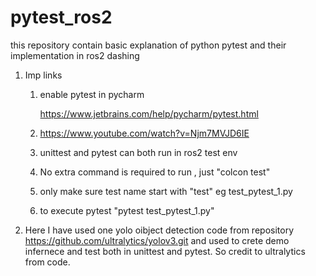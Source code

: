 # pytest_ros2
this repository contain basic explanation of python pytest and their implementation in ros2 dashing

1. Imp links

   1. enable pytest in pycharm

      https://www.jetbrains.com/help/pycharm/pytest.html

   2. https://www.youtube.com/watch?v=Njm7MVJD6IE
   3. unittest and pytest can both run in ros2 test env
   4. No extra command is required to run , just "colcon test"
   5. only make sure test name start with "test" eg test_pytest_1.py
   6. to execute pytest "pytest test_pytest_1.py"

2. Here I have used one yolo oibject detection code from repository
   https://github.com/ultralytics/yolov3.git and used to crete demo infernece and test both in unittest and pytest.
   So credit to ultralytics from code.
